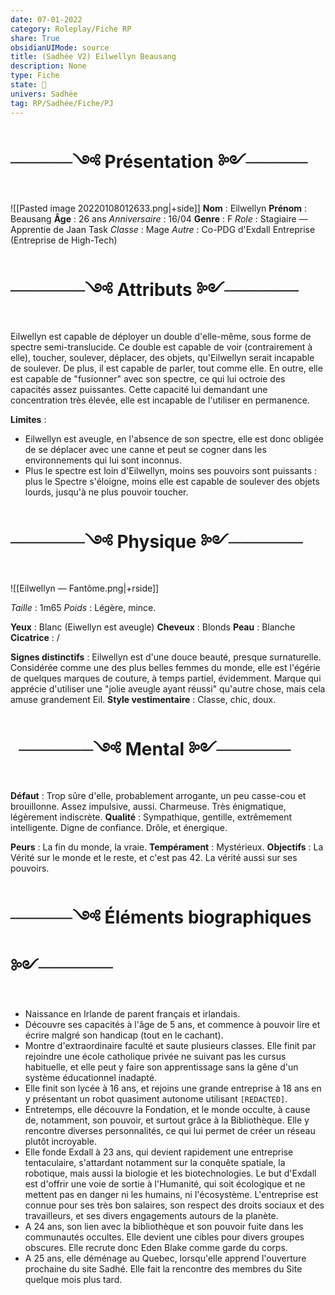 ```yaml
---  
date: 07-01-2022  
category: Roleplay/Fiche RP  
share: True  
obsidianUIMode: source  
title: (Sadhée V2) Eilwellyn Beausang  
description: None  
type: Fiche  
state: 🔳  
univers: Sadhée  
tag: RP/Sadhée/Fiche/PJ  
---  
```


# **─────༺ Présentation ༻─────**
![[Pasted image 20220108012633.png|+side]]
**Nom** : Eilwellyn
**Prénom** : Beausang
**Âge** : 26 ans
*Anniversaire* : 16/04
**Genre** : F
*Role* : Stagiaire — Apprentie de Jaan Task
*Classe* : Mage
*Autre* : Co-PDG d'Exdall Entreprise (Entreprise de High-Tech)

# **──────༺ Attributs ༻──────**
Eilwellyn est capable de déployer un double d'elle-même, sous forme de spectre semi-translucide. Ce double est capable de voir (contrairement à elle), toucher, soulever, déplacer, des objets, qu'Eilwellyn serait incapable de soulever. De plus, il est capable de parler, tout comme elle. En outre, elle est capable de "fusionner" avec son spectre, ce qui lui octroie des capacités assez puissantes. Cette capacité lui demandant une concentration très élevée, elle est incapable de l'utiliser en permanence. 

**Limites** : 
- Eilwellyn est aveugle, en l'absence de son spectre, elle est donc obligée de se déplacer avec une canne et peut se cogner dans les environnements qui lui sont inconnus.
- Plus le spectre est loin d'Eilwellyn, moins ses pouvoirs sont puissants : plus le Spectre s'éloigne, moins elle est capable de soulever des objets lourds, jusqu'à ne plus pouvoir toucher.

# **──────༺ Physique ༻──────**
![[Eilwellyn — Fantôme.png|+rside]]

*Taille* : 1m65
*Poids* : Légère, mince. 

**Yeux** : Blanc (Eiwellyn est aveugle)
**Cheveux** : Blonds
**Peau** : Blanche
**Cicatrice** : /

**Signes distinctifs** : Eilwellyn est d'une douce beauté, presque surnaturelle. Considérée comme une des plus belles femmes du monde, elle est l'égérie de quelques marques de couture, à temps partiel, évidemment. Marque qui apprécie d'utiliser une "jolie aveugle ayant réussi" qu'autre chose, mais cela amuse grandement Eil.
**Style vestimentaire** : Classe, chic, doux. 


# **$~~$──────༺ Mental ༻──────** 

**Défaut** : Trop sûre d'elle, probablement arrogante, un peu casse-cou et brouillonne. Assez impulsive, aussi. Charmeuse. Très énigmatique, légèrement indiscrète. 
**Qualité** : Sympathique, gentille, extrêmement intelligente. Digne de confiance. Drôle, et énergique. 

**Peurs** : La fin du monde, la vraie.
**Tempérament** : Mystérieux.
**Objectifs** : La Vérité sur le monde et le reste, et c'est pas 42. La vérité aussi sur ses pouvoirs. 

# ─────༺ Éléments biographiques ༻────── 

- Naissance en Irlande de parent français et irlandais.
- Découvre ses capacités à l'âge de 5 ans, et commence à pouvoir lire et écrire malgré son handicap (tout en le cachant).
- Montre d'extraordinaire faculté et saute plusieurs classes. Elle finit par rejoindre une école catholique privée ne suivant pas les cursus habituelle, et elle peut y faire son apprentissage sans la gêne d'un système éducationnel inadapté. 
- Elle finit son lycée à 16 ans, et rejoins une grande entreprise à 18 ans en y présentant un robot quasiment autonome utilisant `[REDACTED]`. 
- Entretemps, elle découvre la Fondation, et le monde occulte, à cause de, notamment, son pouvoir, et surtout grâce à la Bibliothèque. Elle y rencontre diverses personnalités, ce qui lui permet de créer un réseau plutôt incroyable.
- Elle fonde Exdall à 23 ans, qui devient rapidement une entreprise tentaculaire, s'attardant notamment sur la conquête spatiale, la robotique, mais aussi la biologie et les biotechnologies. Le but d'Exdall est d'offrir une voie de sortie à l'Humanité, qui soit écologique et ne mettent pas en danger ni les humains, ni l'écosystème. L'entreprise est connue pour ses très bon salaires, son respect des droits sociaux et des travailleurs, et ses divers engagements autours de la planète.
- A 24 ans, son lien avec la bibliothèque et son pouvoir fuite dans les communautés occultes. Elle devient une cibles pour divers groupes obscures. Elle recrute donc Eden Blake comme garde du corps. 
- A 25 ans, elle déménage au Quebec, lorsqu'elle apprend l'ouverture prochaine du site Sadhé. Elle fait la rencontre des membres du Site quelque mois plus tard.